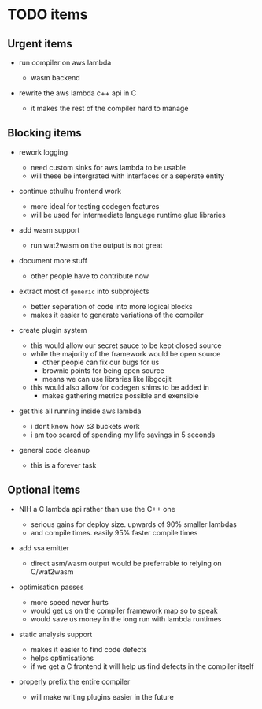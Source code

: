 # TODO items

## Urgent items

* run compiler on aws lambda
  * wasm backend

* rewrite the aws lambda c++ api in C
  * it makes the rest of the compiler hard to manage

## Blocking items

* rework logging 
  * need custom sinks for aws lambda to be usable
  * will these be intergrated with interfaces or a seperate entity

* continue cthulhu frontend work
  * more ideal for testing codegen features
  * will be used for intermediate language runtime glue libraries

* add wasm support
  * run wat2wasm on the output is not great

* document more stuff
  * other people have to contribute now

* extract most of `generic` into subprojects
  * better seperation of code into more logical blocks
  * makes it easier to generate variations of the compiler

* create plugin system
  * this would allow our secret sauce to be kept closed source
  * while the majority of the framework would be open source
    * other people can fix our bugs for us
    * brownie points for being open source
    * means we can use libraries like libgccjit
  * this would also allow for codegen shims to be added in
    * makes gathering metrics possible and exensible

* get this all running inside aws lambda
  * i dont know how s3 buckets work
  * i am too scared of spending my life savings in 5 seconds

* general code cleanup
  * this is a forever task

## Optional items

* NIH a C lambda api rather than use the C++ one
  * serious gains for deploy size. upwards of 90% smaller lambdas
  * and compile times. easily 95% faster compile times

* add ssa emitter
  * direct asm/wasm output would be preferrable to relying on C/wat2wasm

* optimisation passes
  * more speed never hurts
  * would get us on the compiler framework map so to speak
  * would save us money in the long run with lambda runtimes

* static analysis support
  * makes it easier to find code defects
  * helps optimisations
  * if we get a C frontend it will help us find defects in the compiler itself

* properly prefix the entire compiler
  * will make writing plugins easier in the future
